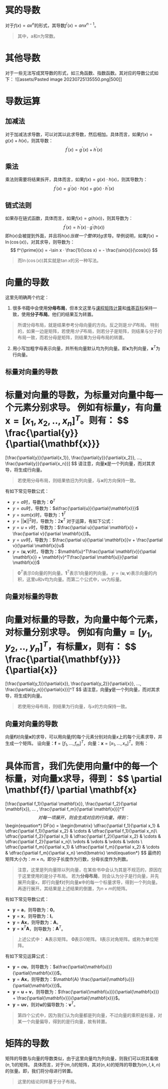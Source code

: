 # 冥的导数
对于$f(x)=ax^n$的形式，其导数$f^{\prime}(x)=anx^{n-1}$。
> 其中，a和n为常数。
# 其他导数
对于一些无法写成冥导数的形式，如三角函数、指数函数。其对应的导数公式如下：
![[assets/Pasted image 20230725135550.png|500]]
# 导数运算
## 加减法
对于加减法求导数，可以对其以此求导数，然后相加。具体而言，如果$f(x) = g(x) + h(x)$，则其导数：
$$
f^{\prime}(x) = g^{\prime}(x) + h^{\prime}(x)
$$
## 乘法
乘法则需要将结果拆开，具体而言，如果$f(x) = g(x) · h(x)$，则其导数为：
$$
f^{\prime}(x) = g^{\prime}(x) · h(x) + g(x) · h^{\prime}(x)
$$
## 链式法则
如果存在链式函数，具体而言，如果$f(x) = g(h(x))$，则其导数为：
$$
f^{\prime}(x) = h^{\prime}(x) · g^{\prime}(h(x))
$$
即$h(x)$会被提到外面，并且将$h(x)$*当做一个整体*对$g$求导。举例说明，如果$f(x)=\ln(\cos(x))$，对其求导，则导数为：
$$
f^{\prime}(x) = -\sin x · \frac{1}{\cos x} = - \frac{\sin(x)}{\cos(x)}
$$
> 而$\ln(\cos(x))$其实就是$\tan x$的另一种写法。

# 向量的导数
这里先明确两个约定：
1. 很多书籍中会使用**分母布局**，但本文这里与[课程矩阵计算](https://www.bilibili.com/video/BV1eZ4y1w7PY?p=2&vd_source=8fc1ba7db0ecc643e9aacb066fe696cb)和[维基百科](https://en.wikipedia.org/wiki/Matrix_calculus)保持一致，使用**分子布局**。他们的结果互为转置。
> 所谓分母布局，就是结果参考分母向量的方向。反之则是*分子*布局。
> 特别的，如果一边是矩阵，若使用*分子*布局，则若分子是矩阵，则结果与分子的布局一致，而若分母是矩阵，则结果为分母布局的转置。

2. 用小写加粗字母表示向量，并所有向量默认均为列向量。即$\mathbf{x}$为列向量，$\mathbf{x}^T$为行向量。

## 标量对向量的导数
标量对向量的导数，为标量对向量中每一个元素分别求导。
例如有标量$y$，有向量$\mathbf{x} = [x_1,x_2,..,x_n]^T$。则有：
$$
\frac{\partial{y}}{\partial{\mathbf{x}}}
=
[\frac{\partial{y}}{\partial{x_1}}, \frac{\partial{y}}{\partial{x_2}}, ..., \frac{\partial{y}}{\partial{x_n}}]
$$
请注意，向量$\mathbf{x}$是一个列向量，而对其求导，将生成行向量。

> 若使用分母布局，则结果依旧为列向量，与$\mathbf{x}$的方向保持一致。

有如下常见导数公式：
- $y=a$时，导数为：$\mathbf{0}^T$
- $y=au$时，导数为：$a\frac{\partial{u}}{\partial{\mathbf{x}}}$
- $y=sum(x)$时，导数为：$\mathbf{1}^T$
- $y=\vert\vert \mathbf{x} \vert\vert^2$时，导数为：$2 \mathbf{x}^T$
对于运算，有如下公式：
- $y=u+v$时，导数为：$\frac{\partial u}{\partial \mathbf{x}} + \frac{\partial v}{\partial \mathbf{x}}$。
- $y=uv$时，导数为：$\frac{\partial u}{\partial \mathbf{x}}v + \frac{\partial v}{\partial \mathbf{x}}u$
- $y=\langle \mathbf{u},\mathbf{v} \rangle$时，导数为：$\mathbf{u}^T\frac{\partial \mathbf{v}}{\partial \mathbf{x}} + \mathbf{v}^T\frac{\partial \mathbf{u}}{\partial \mathbf{x}}$

> $\mathbf{0}^T$表示0向量的列向量。$\mathbf{1}^T$表示1向量的列向量。
> $y=\langle \mathbf{u},\mathbf{v} \rangle$表示向量的内积，这里u和v均为向量。而第二个公式中，uv为标量。
## 向量对标量的导数
向量对标量的导数，为向量中每个元素，对标量分别求导。
例如有向量$\mathbf{y} = [y_1,y_2,..,y_n]^T$，有标量$x$，则有：
$$
\frac{\partial{\mathbf{y}}}{\partial{x}}
=
[\frac{\partial{y_1}}{\partial{x}}, \frac{\partial{y_2}}{\partial{x}}, ..., \frac{\partial{y_n}}{\partial{x}}]^T
$$
请注意，向量$\mathbf{y}$是一个列向量，而对其求导，将生成列向量。

> 若使用分母布局，则结果为行向量，与$x$的方向保持一致。

## 向量对向量的导数
向量$\mathbf{f}$对向量$\mathbf{x}$的求导，可以用向量$f$的每个元素分别对向量$x$上的每个元素求导，并生成一个矩阵。
设向量：$\mathbf{f}=[f_1,...,f_m]^T$，向量：$\mathbf{x} = [x_1,...,x_n]^T$。则有：

具体而言，我们先使用向量$\mathbf{f}$中的每一个标量，对向量x求导，得到：
$$
\partial \mathbf{f}/ \partial \mathbf{x}
=
[\frac{\partial f_1}{\partial \mathbf{x}}, \frac{\partial f_2}{\partial \mathbf{x}}, ... , \frac{\partial f_m}{\partial \mathbf{x}}]^T
$$
对每一项展开，则会生成对应的行向量，得到：
$$
\begin{equation*}
DF(x) = 
	\begin{bmatrix}
		\dfrac{\partial f_1}{\partial x_1} & \dfrac{\partial f_1}{\partial x_2}  & \cdots & \dfrac{\partial f_1}{\partial x_n}\\
		\dfrac{\partial f_2}{\partial x_1} & \dfrac{\partial f_2}{\partial x_2}  & \cdots & \dfrac{\partial f_2}{\partial x_n}\\
		\vdots                             & \vdots                              & \vdots & \vdots                            \\
		\dfrac{\partial f_m}{\partial x_1} & \dfrac{\partial f_m}{\partial x_2}  & \cdots & \dfrac{\partial f_m}{\partial x_n}
	\end{bmatrix}
\end{equation*}
$$
最终的矩阵大小为：$m \times n$。即分子长度作为行数，分母长度作为列数。

> 注意，这里是列向量除以列向量，在某些书中会认为其是不规范的，原因在于这里使用的是分子布局。
> 若为**分母布局**，则会认为分子是行向量，并先展开向量x，即行向量$\mathbf{f}$对列向量$\mathbf{x}$中的每一个标量求导，得到一个列向量。再逐行展开。其结果是上述结果的倒置，为$n \times m$的矩阵。

有如下常见导数公式：
- $\mathbf{y} = \mathbf{a}$，则导数为：$\mathbf{0}$。
- $\mathbf{y}=\mathbf{x}$，则导数为：$\mathbf{I}$。
- $\mathbf{y}=\mathbf{A}\mathbf{x}$，则导数为：$\mathbf{A}$。
- $\mathbf{y}=\mathbf{x}^T \mathbf{A}$，则导数为：$\mathbf{A}^T$。

> 上述公式中：
> $\mathbf{A}$表示矩阵。
> $\mathbf{0}$表示0矩阵。
> $\mathbf{I}$表示对角矩阵。或称为单位矩阵。


有如下常见运算公式：
- $\mathbf{y} = a\mathbf{u}$，则导数为：$a\frac{\partial{\mathbf{u}}}{\partial{\mathbf{x}}}$。
- $\mathbf{y}=\mathbf{A}\mathbf{x}$，则导数为：$\mathbf{A} \frac{\partial{\mathbf{u}}}{\partial{\mathbf{x}}}$。
- $\mathbf{y}=\mathbf{u} + \mathbf{v}$，则导数为：$\frac{\partial{\mathbf{u}}}{\partial{\mathbf{x}}} + \frac{\partial{\mathbf{v}}}{\partial{\mathbf{x}}}$。
- $\mathbf{y}=\mathbf{u}\mathbf{v}$，则对$\mathbf{u}$的偏导数为：$\mathbf{v}^T$。

> 第四个公式中，因为我们认为向量都是列向量，不过向量的乘积是标量，对某一个向量偏导，得到的是行向量，故有转置。

# 矩阵的导数
矩阵的导数与向量的导数类似，由于这里向量均为列向量，则我们可以将其看做$(n,1)$的矩阵。
具体而言，对于$(m,l)$的矩阵，其对$(n,k)$的矩阵的导数为$(m,l,k,n)$的张量。即，我们将分母进行转置。
> 这里的结论同样基于分子布局。